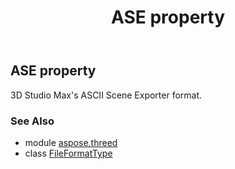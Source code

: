 ﻿---
title: ASE property
second_title: Aspose.3D for Python via .NET API References
description: 
type: docs
weight: 40
url: /python-net/aspose.threed/fileformattype/ase/
is_root: false
---

## ASE property


3D Studio Max's ASCII Scene Exporter format.

### See Also
* module [aspose.threed](../../)
* class [FileFormatType](/3d/python-net/aspose.threed/fileformattype)
